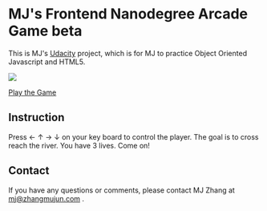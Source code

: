 MJ's Frontend Nanodegree Arcade Game beta
=========================================

This is MJ's [Udacity](https://www.udacity.com/) project, which is for MJ to practice Object Oriented Javascript and HTML5.

[![](images/char-boy.png)](https://mujunz.github.io/frontend-nanodegree-arcade-game/)

[Play the Game](https://mujunz.github.io/frontend-nanodegree-arcade-game/)

Instruction
-----------------

Press ← ↑ → ↓ on your key board to control the player.
The goal is to cross reach the river.
You have 3 lives. Come on!

Contact
-------------

If you have any questions or comments, please contact MJ Zhang at mj@zhangmujun.com .